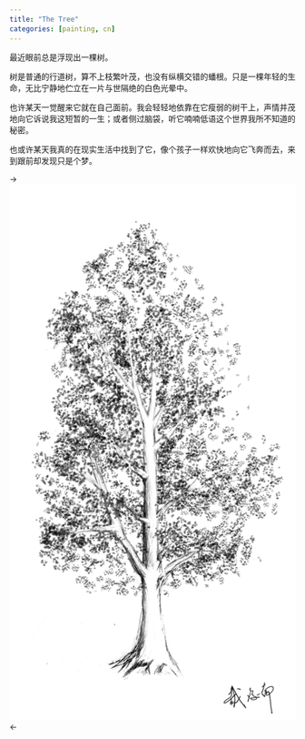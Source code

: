 ```yaml
---
title: "The Tree"
categories: [painting, cn]
---
```


最近眼前总是浮现出一棵树。

树是普通的行道树，算不上枝繁叶茂，也没有纵横交错的蟠根。只是一棵年轻的生命，无比宁静地伫立在一片与世隔绝的白色光晕中。

也许某天一觉醒来它就在自己面前。我会轻轻地依靠在它瘦弱的树干上，声情并茂地向它诉说我这短暂的一生；或者侧过脑袋，听它喃喃低语这个世界我所不知道的秘密。

也或许某天我真的在现实生活中找到了它，像个孩子一样欢快地向它飞奔而去，来到跟前却发现只是个梦。

->![](/images/tree-small.png)<-
